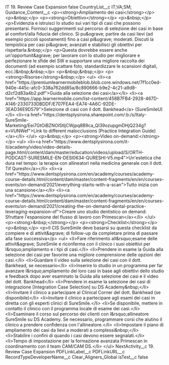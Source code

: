 <?xml version="1.0" encoding="UTF-8"?>
<CustomMetadata xmlns="http://soap.sforce.com/2006/04/metadata" xmlns:xsi="http://www.w3.org/2001/XMLSchema-instance" xmlns:xsd="http://www.w3.org/2001/XMLSchema">
    <label>IT 19. Review Case Expansion</label>
    <protected>false</protected>
    <values>
        <field>CountryList__c</field>
        <value xsi:type="xsd:string">IT;VA;SM;</value>
    </values>
    <values>
        <field>Guidance_Content__c</field>
        <value xsi:type="xsd:string">&lt;p&gt;&lt;strong&gt;Ampliamento dei casi&lt;/strong&gt;&lt;/p&gt;
&lt;p&gt;&amp;nbsp;&lt;/p&gt;
&lt;p&gt;&lt;strong&gt;Obiettivo&lt;/strong&gt;&lt;/p&gt;
&lt;p&gt;&amp;nbsp;&lt;/p&gt;
&lt;p&gt;Evidenzia e istruisci lo studio sui vari tipi di casi che possono presentarsi. Fornisci suggerimenti sul percorso di selezione dei casi in base al comfort/alla fiducia del clinico. Si pu&amp;ograve; partire da casi lievi (ad esempio piccoli spostamenti) fino a casi pi&amp;ugrave; moderati. Discuti la tempistica per casi pi&amp;ugrave; avanzati e stabilisci gli obiettivi per rispettarla.&amp;nbsp;&lt;/p&gt;
&lt;p&gt;Questa dovrebbe essere anche un&apos;opportunit&amp;agrave; per lavorare con lo studio per migliorare e perfezionare le sfide del SW e supportare una migliore raccolta dei documenti (ad esempio scattare foto, standardizzare le scansioni digitali, ecc.)&amp;nbsp;&amp;nbsp;&lt;/p&gt;
&lt;p&gt;&amp;nbsp;&amp;nbsp;&lt;/p&gt;
&lt;p&gt;&lt;strong&gt;Risorse&lt;/strong&gt;&amp;nbsp;&lt;/p&gt;
&lt;ul&gt;
&lt;li&gt;&lt;a href=&quot;https://premiumlearnermobileblob.blob.core.windows.net/7f1cc0ed-940e-445c-afc0-338a762dd85a/8c890666-b9e2-4c21-a9d8-d2cf2d83a4b2.pdf&quot;&gt;Guida alla selezione dei casi&lt;/a&gt;&lt;/li&gt;
&lt;li&gt;&lt;a href=&quot;https://app.learnermobile.com/list-content/458B7FB4-2928-467D-A146-2330733DBDDF/E707FEA4-EA74-4A6C-92DE-3EAD36E9D579&quot;&gt;Selezione di casi con il dott. Bankhead&lt;/a&gt; (SureSmileU)&lt;/li&gt;
&lt;li&gt;&lt;a href=&quot;https://dentsplysirona.sharepoint.com/:b:/s/Italy-SureSmile-Marketing/Eei7GtOiBZNOlStIjCWjpq8B9ca_Ql39ozupgmDHjQ234g?e=VUNWef&quot;&gt;Link to different malocclusions (Practice Integration Guide)&lt;/a&gt;&lt;/li&gt;
&lt;/ul&gt;
&lt;p&gt;&amp;nbsp;&lt;/p&gt;
&lt;p&gt;&lt;strong&gt;Video on-demand:&lt;/strong&gt;&lt;/p&gt;
&lt;ul&gt;
&lt;li&gt;&lt;a href=&quot;https://www.dentsplysirona.com/it-it/academy/video/video-details-page.html/content/dam/master/education/videos/upload/S/ORTH-PODCAST-SURESMILE-EN-DESI0634-QURESHI-V5.mp4&quot;&gt;Un&apos;estetica che dura nel tempo: la terapia con allineatori nella medicina generale con il dott. Tif Qureshi&lt;/a&gt;&lt;/li&gt;
&lt;li&gt;&lt;a href=&quot;https://www.dentsplysirona.com/en/academy/courses/academy-course-details.html/content/dam/master/content-fragments/en/en/courses-events/on-demand/2021/everything-starts-with-a-scan&quot;&gt;Tutto inizia con una scansione&lt;/a&gt;&lt;/li&gt;
&lt;li&gt;&lt;a href=&quot;https://www.dentsplysirona.com/en/academy/courses/academy-course-details.html/content/dam/master/content-fragments/en/en/courses-events/on-demand/2021/creating-the-on-demand-dental-practice-leveraging-expansion-of&quot;&gt;Creare uno studio dentistico on demand: Sfruttare l&apos;espansione del flusso di lavoro con Primescan&lt;/a&gt;&lt;/li&gt;
&lt;/ul&gt;
&lt;p&gt;&lt;strong&gt;&amp;nbsp;&lt;/strong&gt;&lt;/p&gt;
&lt;p&gt;&lt;strong&gt;Checklist&lt;/strong&gt;&lt;/p&gt;
&lt;p&gt;&amp;nbsp;&lt;/p&gt;
&lt;p&gt;Il CIS SureSmile deve basarsi su questa checklist da compiere e di attivit&amp;agrave; di follow-up da completare prima di passare alla fase successiva&lt;/p&gt;
&lt;ul&gt;
&lt;li&gt;Fare riferimento all&amp;rsquo;esame delle attivit&amp;agrave; SureSmile e riconferma con il clinico i suoi obiettivi per l&amp;rsquo;ampliamento e i tipi di casi.&lt;/li&gt;
&lt;li&gt;Prendere in esame la Guida alla selezione dei casi per favorire una migliore comprensione delle opzioni dei casi.&lt;/li&gt;
&lt;li&gt;Guardare il video sulla selezione dei casi con il dott. Bankhead, se necessario&lt;/li&gt;
&lt;li&gt;Inserire lo studio in un programma per far avanzare l&amp;rsquo;ampliamento dei loro casi in base agli obiettivi dello studio e feedback dopo aver esaminato la Guida alla selezione dei casi e il video del dott. Bankhead&lt;/li&gt;
&lt;li&gt;Prendere in esame la selezione dei casi di integrazione [Integration Case Selection] su DS Academy&amp;nbsp;&lt;/li&gt;
&lt;li&gt;Invitare il clinico a partecipare al Clinical Corner del dott. Bankhead (se disponibile)&lt;/li&gt;
&lt;li&gt;Invitare il clinico a partecipare agli esami dei casi in diretta con gli esperti clinici di SureSmile.&lt;/li&gt;
&lt;li&gt;Se disponibile, mettere in contatto il clinico con il programma locale di esame dei casi.&lt;/li&gt;
&lt;li&gt;Esaminare il corso sul percorso dei clienti con l&amp;rsquo;allineatore SureSmile su DS Academy. Se necessario, programmare corsi che aiutino il clinico a prendere confidenza con l&apos;allineatore.&lt;/li&gt;
&lt;li&gt;Impostare il piano di ampliamento dei casi da lievi a moderati a complessi&amp;nbsp;&lt;/li&gt;
&lt;li&gt;Stabilire i confini di quando i casi devono essere segnalati.&lt;/li&gt;
&lt;li&gt;Tempo di impostazione per la formazione avanzata Primescan in coordinamento con il team CAM/CAM DS.&lt;/li&gt;
&lt;/ul&gt;</value>
    </values>
    <values>
        <field>NextActivity__c</field>
        <value xsi:type="xsd:string">19. Review Case Expansion</value>
    </values>
    <values>
        <field>PDFLinkLabel__c</field>
        <value xsi:nil="true"/>
    </values>
    <values>
        <field>PDFLinkURL__c</field>
        <value xsi:nil="true"/>
    </values>
    <values>
        <field>RecordTypeDeveloperName__c</field>
        <value xsi:type="xsd:string">Clear_Aligners_Global</value>
    </values>
    <values>
        <field>isTest__c</field>
        <value xsi:type="xsd:boolean">false</value>
    </values>
</CustomMetadata>

